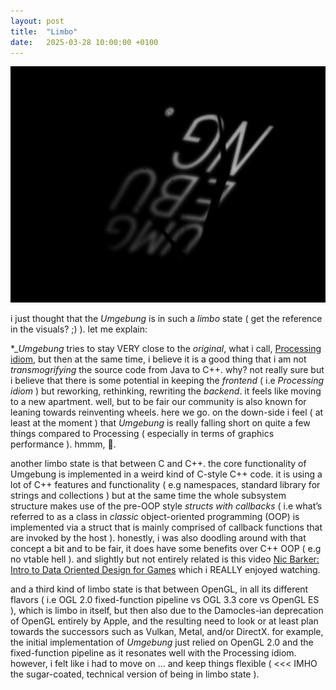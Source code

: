 ```yaml
---
layout: post
title:  "Limbo"
date:   2025-03-28 10:00:00 +0100
---
```


![2025-03-28-Limbo.png](/assets/2025-03-28-Limbo.png)

i just thought that the *Umgebung* is in such a *limbo* state ( get the reference in the visuals? ;) ). let me explain:

*_*Umgebung* tries to stay VERY close to the *original*, what i call, [Processing idiom](https://processing.org/reference), but then at the same time, i believe it is a good thing that i am not *transmogrifying* the source code from Java to C++. why? not really sure but i believe that there is some potential in keeping the *frontend* ( i.e *Processing idiom* ) but reworking, rethinking, rewriting the *backend*. it feels like moving to a new apartment. well, but to be fair our community is also known for leaning towards reinventing wheels. here we go. on the down-side i feel ( at least at the moment ) that *Umgebung* is really falling short on quite a few things compared to Processing ( especially in terms of graphics performance ). hmmm, 🤔.

another limbo state is that between C and C++. the core functionality of Umgebung is implemented in a weird kind of C-style C++ code. it is using a lot of C++ features and functionality ( e.g namespaces, standard library for strings and collections ) but at the same time the whole subsystem structure makes use of the pre-OOP style *structs with callbacks* ( i.e what’s referred to as a class in *classic* object-oriented programming (OOP) is implemented via a struct that is mainly comprised of callback functions that are invoked by the host ). honestly, i was also doodling around with that concept a bit and to be fair, it does have some benefits over C++ OOP ( e.g no vtable hell ). and slightly but not entirely related is this video [Nic Barker: Intro to Data Oriented Design for Games](https://www.youtube.com/watch?v=WwkuAqObplU) which i REALLY enjoyed watching.

and a third kind of limbo state is that between OpenGL, in all its different flavors ( i.e OGL 2.0 fixed-function pipeline vs OGL 3.3 core vs OpenGL ES ), which is limbo in itself, but then also due to the Damocles-ian deprecation of OpenGL entirely by Apple, and the resulting need to look or at least plan towards the successors such as Vulkan, Metal, and/or DirectX. for example, the initial implementation of *Umgebung* just relied on OpenGL 2.0 and the fixed-function pipeline as it resonates well with the Processing idiom. however, i felt like i had to move on … and keep things flexible ( <<< IMHO the sugar-coated, technical version of being in limbo state ).
